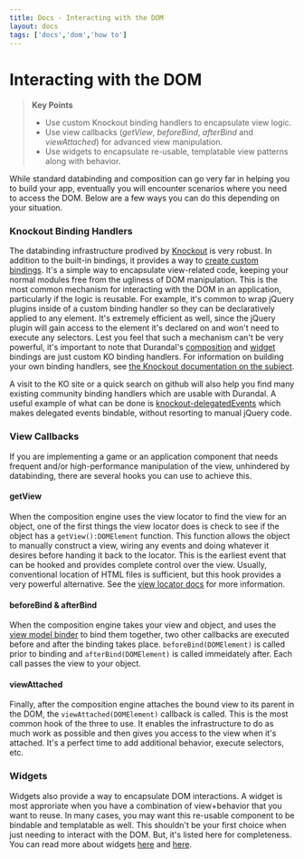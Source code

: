 ```yaml
---
title: Docs - Interacting with the DOM
layout: docs
tags: ['docs','dom','how to']
---
```

# Interacting with the DOM
#### 

<blockquote>
  <strong>Key Points</strong>
  <ul>
    <li>Use custom Knockout binding handlers to encapsulate view logic.</li>
    <li>Use view callbacks (<em>getView</em>, <em>beforeBind</em>, <em>afterBind</em> and <em>viewAttached</em>) for advanced view manipulation.</li>
    <li>Use widgets to encapsulate re-usable, templatable view patterns along with behavior.</li>
  </ul>
</blockquote>

While standard databinding and composition can go very far in helping you to build your app, eventually you will encounter scenarios where you need to access the DOM.
Below are a few ways you can do this depending on your situation.

### Knockout Binding Handlers

The databinding infrastructure prodived by [Knockout](http://knockoutjs.com/) is very robust. In addition to the built-in bindings, it provides a way to [create custom bindings](http://knockoutjs.com/documentation/custom-bindings.html).
It's a simple way to encapsulate view-related code, keeping your normal modules free from the ugliness of DOM manipulation.
This is the most common mechanism for interacting with the DOM in an application, particularly if the logic is reusable.
For example, it's common to wrap jQuery plugins inside of a custom binding handler so they can be declaratively applied to any element.
It's extremely efficient as well, since the jQuery plugin will gain access to the element it's declared on and won't need to execute any selectors.
Lest you feel that such a mechanism can't be very powerful, it's important to note that Durandal's [composition](/documentation/Composition) and [widget](/documentation/Widget) bindings are just custom KO binding handlers.
For information on building your own binding handlers, see [the Knockout documentation on the subject](http://knockoutjs.com/documentation/custom-bindings.html).

A visit to the KO site or a quick search on github will also help you find many existing community binding handlers which are usable with Durandal.
A useful example of what can be done is <a href="https://github.com/rniemeyer/knockout-delegatedEvents">knockout-delegatedEvents</a> which makes delegated events bindable, without resorting to manual jQuery code.

### View Callbacks

If you are implementing a game or an application component that needs frequent and/or high-performance manipulation of the view, unhindered by databinding, there are several hooks you can use to achieve this.

#### getView

When the composition engine uses the view locator to find the view for an object, one of the first things the view locator does is check to see if the object has a `getView():DOMElement` function.
This function allows the object to manually construct a view, wiring any events and doing whatever it desires before handing it back to the locator.
This is the earliest event that can be hooked and provides complete control over the view. Usually, conventional location of HTML files is sufficient, but this hook provides a very powerful alternative.
See the [view locator docs](/documentation/View-Locator) for more information.

#### beforeBind & afterBind

When the composition engine takes your view and object, and uses the [view model binder](/documentation/View-Model-Binder) to bind them together, two other callbacks are executed before and after the binding takes place.
`beforeBind(DOMElement)` is called prior to binding and `afterBind(DOMElement)` is called immeidately after. Each call passes the view to your object.

#### viewAttached

Finally, after the composition engine attaches the bound view to its parent in the DOM, the `viewAttached(DOMElement)` callback is called.
This is the most common hook of the three to use. It enables the infrastructure to do as much work as possible and then gives you access to the view when it's attached.
It's a perfect time to add additional behavior, execute selectors, etc.

### Widgets

Widgets also provide a way to encapsulate DOM interactions. A widget is most approriate when you have a combination of view+behavior that you want to reuse.
In many cases, you may want this re-usable component to be bindable and templatable as well. 
This shouldn't be your first choice when just needing to interact with the DOM. But, it's listed here for completeness.
You can read more about widgets [here](/documentation/Creating-A-Widget) and [here](/documentation/Widget).